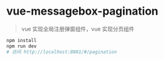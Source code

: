# vue-messagebox-pagination

> vue 实现全局注册弹窗组件，vue 实现分页组件

```bash
npm install
npm run dev
# 访问 http://localhost:8081/#/pagination
```

